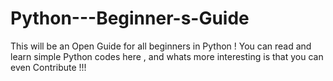 # Python---Beginner-s-Guide
This will be an Open Guide for all beginners in Python ! You can read and learn simple Python codes here , and whats more interesting is that you can even Contribute !!!
